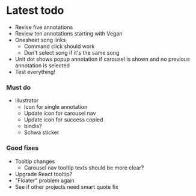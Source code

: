 # Latest todo
* Revise five annotations
* Review ten annotations starting with Vegan
* Onesheet song links
    * Command click should work
    * Don't select song if it's the same song
* Unit dot shows popup annotation if carousel is shown and no previous annotation is selected
* Test everything!

### Must do
* Illustrator
    * Icon for single annotation
    * Update icon for carousel nav
    * Update icon for success copied
    * bindis?
    * Schwa sticker

### Good fixes
* Tooltip changes
    * Carousel nav tooltip texts should be more clear?
* Upgrade React tooltip?
* "Floater" problem again
* See if other projects need smart quote fix